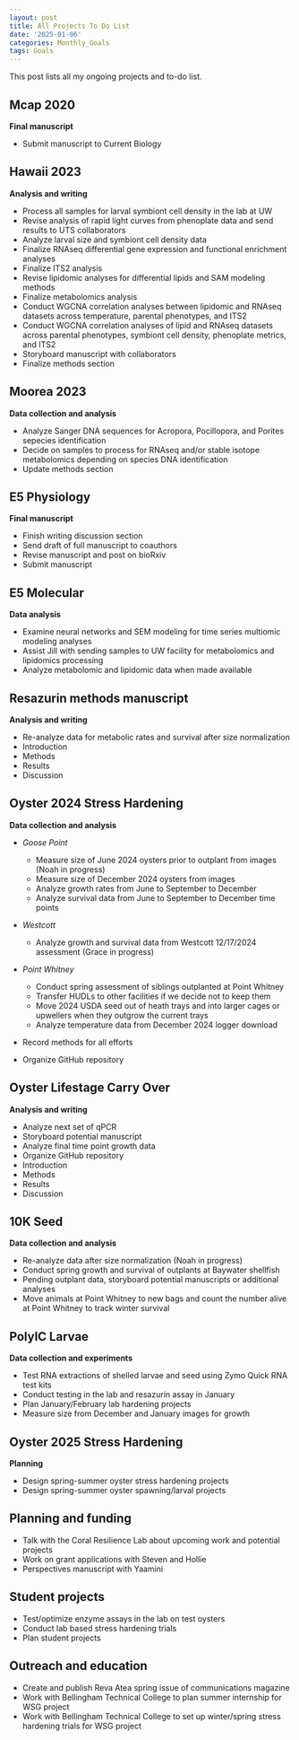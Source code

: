 ```yaml
---
layout: post
title: All Projects To Do List
date: '2025-01-06'
categories: Monthly_Goals
tags: Goals
---
```


This post lists all my ongoing projects and to-do list.  
  
## Mcap 2020   
**Final manuscript**   

- Submit manuscript to Current Biology 

## Hawaii 2023   
**Analysis and writing**   

- Process all samples for larval symbiont cell density in the lab at UW 
- Revise analysis of rapid light curves from phenoplate data and send results to UTS collaborators 
- Analyze larval size and symbiont cell density data 
- Finalize RNAseq differential gene expression and functional enrichment analyses 
- Finalize ITS2 analysis
- Revise lipidomic analyses for differential lipids and SAM modeling methods 
- Finalize metabolomics analysis 
- Conduct WGCNA correlation analyses between lipidomic and RNAseq datasets across temperature, parental phenotypes, and ITS2 
- Conduct WGCNA correlation analyses of lipid and RNAseq datasets across parental phenotypes, symbiont cell density, phenoplate metrics, and ITS2 
- Storyboard manuscript with collaborators 
- Finalize methods section 

## Moorea 2023   
**Data collection and analysis**   

- Analyze Sanger DNA sequences for Acropora, Pocillopora, and Porites sepecies identification 
- Decide on samples to process for RNAseq and/or stable isotope metabolomics depending on species DNA identification 
- Update methods section 

## E5 Physiology     
**Final manuscript**   

- Finish writing discussion section 
- Send draft of full manuscript to coauthors 
- Revise manuscript and post on bioRxiv 
- Submit manuscript

## E5 Molecular   
**Data analysis** 

- Examine neural networks and SEM modeling for time series multiomic modeling analyses 
- Assist Jill with sending samples to UW facility for metabolomics and lipidomics processing 
- Analyze metabolomic and lipidomic data when made available

## Resazurin methods manuscript   
**Analysis and writing** 

- Re-analyze data for metabolic rates and survival after size normalization 
- Introduction
- Methods
- Results
- Discussion

## Oyster 2024 Stress Hardening   
**Data collection and analysis** 

- *Goose Point*
	- Measure size of June 2024 oysters prior to outplant from images (Noah in progress) 
	- Measure size of December 2024 oysters from images
	- Analyze growth rates from June to September to December 
	- Analyze survival data from June to September to December time points 
  
- *Westcott*
	- Analyze growth and survival data from Westcott 12/17/2024 assessment (Grace in progress)
  
- *Point Whitney* 
	- Conduct spring assessment of siblings outplanted at Point Whitney 
	- Transfer HUDLs to other facilities if we decide not to keep them 
	- Move 2024 USDA seed out of heath trays and into larger cages or upwellers when they outgrow the current trays 
	- Analyze temperature data from December 2024 logger download

- Record methods for all efforts 
- Organize GitHub repository

## Oyster Lifestage Carry Over 
**Analysis and writing** 

- Analyze next set of qPCR 
- Storyboard potential manuscript 
- Analyze final time point growth data 
- Organize GitHub repository 
- Introduction 
- Methods 
- Results 
- Discussion 

## 10K Seed    
**Data collection and analysis**   

- Re-analyze data after size normalization (Noah in progress) 
- Conduct spring growth and survival of outplants at Baywater shellfish 
- Pending outplant data, storyboard potential manuscripts or additional analyses 
- Move animals at Point Whitney to new bags and count the number alive at Point Whitney to track winter survival

## PolyIC Larvae   
**Data collection and experiments**   

- Test RNA extractions of shelled larvae and seed using Zymo Quick RNA test kits 
- Conduct testing in the lab and resazurin assay in January 
- Plan January/February lab hardening projects
- Measure size from December and January images for growth 

## Oyster 2025 Stress Hardening   
**Planning**   

- Design spring-summer oyster stress hardening projects  
- Design spring-summer oyster spawning/larval projects 

## Planning and funding    

- Talk with the Coral Resilience Lab about upcoming work and potential projects 
- Work on grant applications with Steven and Hollie 
- Perspectives manuscript with Yaamini

## Student projects   

- Test/optimize enzyme assays in the lab on test oysters 
- Conduct lab based stress hardening trials
- Plan student projects 

## Outreach and education   

- Create and publish Reva Atea spring issue of communications magazine 
- Work with Bellingham Technical College to plan summer internship for WSG project
- Work with Bellingham Technical College to set up winter/spring stress hardening trials for WSG project

